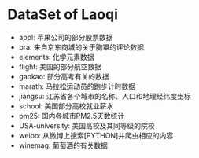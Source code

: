 # DataSet of Laoqi

- appl: 苹果公司的部分股票数据
- bra: 来自京东商城的关于胸罩的评论数据
- elements: 化学元素数据
- flight: 美国的部分航空数据
- gaokao: 部分高考有关的数据
- marath: 马拉松运动员的跑步计时数据
- jiangsu: 江苏省各个城市的名称、人口和地理经纬度坐标
- school: 美国部分高校就业薪水
- pm25: 国内各城市PM2.5天数统计
- USA-university: 美国高校及其同等级的院校
- weibo: 从微博上搜索[PYTHON]并爬虫相应的内容
- winemag: 葡萄酒的有关数据

